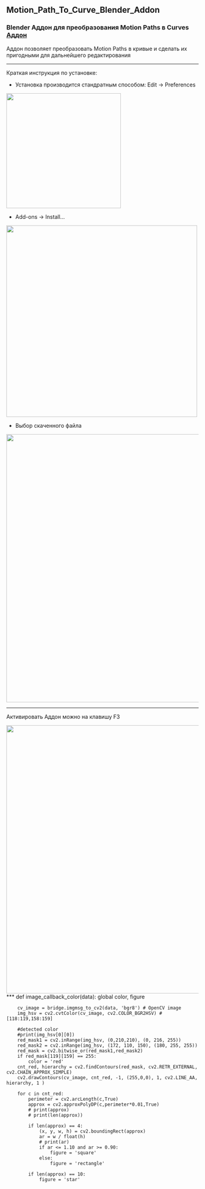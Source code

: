 ## Motion_Path_To_Curve_Blender_Addon
### Blender Аддон для преобразования Motion Paths в Curves [Аддон](https://github.com/VitalyFan/Motion_Path_To_Curve_Blender_Addon/blob/main/AddonMP.py)
Аддон позволяет преобразовать Motion Paths в кривые и сделать их пригодными для дальнейшего редактирования
<hr/>
Краткая инструкция по установке:

- Установка производится стандратным способом: Edit -> Preferences
<img src ="https://user-images.githubusercontent.com/78021829/162607261-7abc1c65-21c9-4055-a91e-517e8c1abf13.png" width="300"/>

- Add-ons -> Install...
<img src ="https://user-images.githubusercontent.com/78021829/162607315-267bcddf-b230-4d5d-8de0-beb7fc3d4ee8.png" width="500"/>

- Выбор скаченного файла
<img src ="https://user-images.githubusercontent.com/78021829/162607787-df79d6fa-b8ec-4791-a94e-01d2ffd572e3.jpg" width="700"/>

***
Активировать Аддон можно на клавишу F3

<img src ="https://user-images.githubusercontent.com/78021829/162607918-441f1828-abdb-4fb2-a03b-f6d315280414.png" width="700"/>
***
    def image_callback_color(data):
        global color, figure

        cv_image = bridge.imgmsg_to_cv2(data, 'bgr8') # OpenCV image
        img_hsv = cv2.cvtColor(cv_image, cv2.COLOR_BGR2HSV) #[118:119,158:159]

        #detected color
        #print(img_hsv[0][0])
        red_mask1 = cv2.inRange(img_hsv, (0,210,210), (0, 216, 255))
        red_mask2 = cv2.inRange(img_hsv, (172, 110, 150), (180, 255, 255))
        red_mask = cv2.bitwise_or(red_mask1,red_mask2)
        if red_mask[119][159] == 255:
            color = 'red'
        cnt_red, hierarchy = cv2.findContours(red_mask, cv2.RETR_EXTERNAL, cv2.CHAIN_APPROX_SIMPLE)
        cv2.drawContours(cv_image, cnt_red, -1, (255,0,0), 1, cv2.LINE_AA, hierarchy, 1 )

        for c in cnt_red:
            perimeter = cv2.arcLength(c,True)
            approx = cv2.approxPolyDP(c,perimeter*0.01,True)
            # print(approx)
            # print(len(approx))

            if len(approx) == 4:
                (x, y, w, h) = cv2.boundingRect(approx)
                ar = w / float(h)
                # print(ar)
                if ar <= 1.10 and ar >= 0.90:
                    figure = 'square'
                else:
                    figure = 'rectangle'

            if len(approx) == 10:
                figure = 'star'
